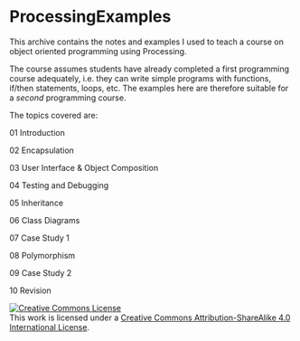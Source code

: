 ProcessingExamples
==================

This archive contains the notes and examples I used to teach a course on object oriented programming using Processing. 

The course assumes students have already completed a first programming course adequately, i.e. they can write simple programs with functions, if/then statements, loops, etc. The examples here are therefore suitable for a *second* programming course.

The topics covered are:

01 Introduction

02 Encapsulation

03 User Interface & Object Composition

04 Testing and Debugging

05 Inheritance

06 Class Diagrams

07 Case Study 1

08 Polymorphism

09 Case Study 2

10 Revision

<a rel="license" href="http://creativecommons.org/licenses/by-sa/4.0/"><img alt="Creative Commons License" style="border-width:0" src="http://i.creativecommons.org/l/by-sa/4.0/88x31.png" /></a><br />This work is licensed under a <a rel="license" href="http://creativecommons.org/licenses/by-sa/4.0/">Creative Commons Attribution-ShareAlike 4.0 International License</a>.

